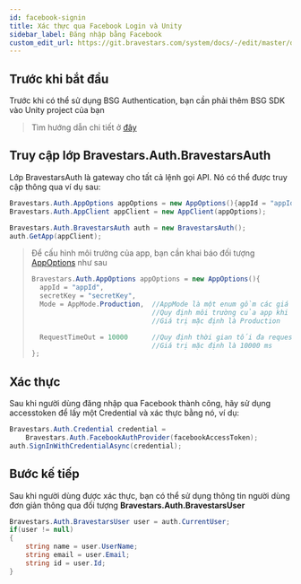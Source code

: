 ```yaml
---
id: facebook-signin
title: Xác thực qua Facebook Login và Unity
sidebar_label: Đăng nhập bằng Facebook
custom_edit_url: https://git.bravestars.com/system/docs/-/edit/master/docs/sdk/facebook-signin.md
---
```

## Trước khi bắt đầu
Trước khi có thể sử dụng BSG Authentication, bạn cần phải thêm BSG SDK vào Unity project của bạn
>Tìm hướng dẫn chi tiết ở [đây](../get-started/setup.md)
## Truy cập lớp **Bravestars.Auth.BravestarsAuth**
Lớp BravestarsAuth là gateway cho tất cả lệnh gọi API. Nó có thể được truy cập thông qua ví dụ sau:
```csharp
Bravestars.Auth.AppOptions appOptions = new AppOptions(){appId = "appId", secretKey = "secretKey"};
Bravestars.Auth.AppClient appClient = new AppClient(appOptions); 

Bravestars.Auth.BravestarsAuth auth = new BravestarsAuth();
auth.GetApp(appClient);
```
>Để cấu hình môi trường của app, bạn cần khai báo đối tượng [AppOptions](reference/auth/app-options.md) như sau
>
>```csharp
>Bravestars.Auth.AppOptions appOptions = new AppOptions(){
>   appId = "appId",
>   secretKey = "secretKey",
>   Mode = AppMode.Production,  //AppMode là một enum gồm các giá trị như Production, Development, Local
>                               //Quy định môi trường của app khi chạy
>                               //Giá trị mặc định là Production
>
>   RequestTimeOut = 10000      //Quy định thời gian tối đa request của api, đơn vị ms
>                               //Giá trị mặc định là 10000 ms 
>};
>```
## Xác thực
Sau khi người dùng đăng nhập qua Facebook thành công, hãy sử dụng accesstoken để lấy một Credential và xác thực bằng nó, ví dụ:
```csharp
Bravestars.Auth.Credential credential =
    Bravestars.Auth.FacebookAuthProvider(facebookAccessToken);
auth.SignInWithCredentialAsync(credential);
```
## Bước kế tiếp
Sau khi người dùng được xác thực, bạn có thể sử dụng thông tin người dùng đơn giản thông qua đối tượng **Bravestars.Auth.BravestarsUser**
```csharp
Bravestars.Auth.BravestarsUser user = auth.CurrentUser;
if(user != null)
{
    string name = user.UserName;
    string email = user.Email;
    string id = user.Id;
}
```